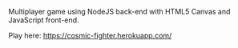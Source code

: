 Multiplayer game using NodeJS back-end with HTML5 Canvas and JavaScript front-end.

Play here: https://cosmic-fighter.herokuapp.com/